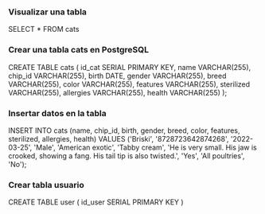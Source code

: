 ### Visualizar una tabla
SELECT * FROM cats 

### Crear una tabla cats en PostgreSQL
CREATE TABLE cats (
	id_cat SERIAL PRIMARY KEY,
	name VARCHAR(255),
	chip_id VARCHAR(255),
	birth DATE,
	gender VARCHAR(255),
	breed VARCHAR(255),
	color VARCHAR(255),
	features VARCHAR(255),
	sterilized VARCHAR(255),
	allergies VARCHAR(255),
	health VARCHAR(255)
);

### Insertar datos en la tabla
INSERT INTO cats (name, chip_id, birth, gender, breed, color, features, sterilized, allergies, health)
VALUES ('Briski', '8728723642874268', '2022-03-25', 'Male', 'American exotic', 'Tabby cream', 'He is very small. His jaw is crooked, showing a fang. His tail tip is also twisted.', 'Yes', 'All poultries', 'No');


### Crear tabla usuario
CREATE TABLE user (
    id_user SERIAL PRIMARY KEY
)